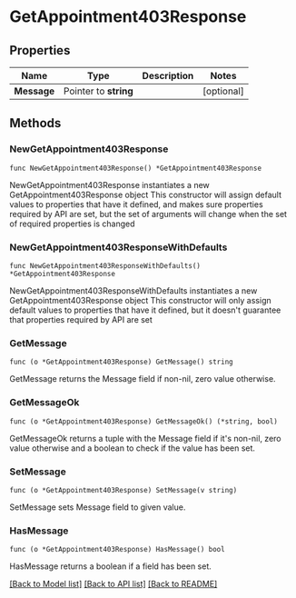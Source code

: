 # GetAppointment403Response

## Properties

Name | Type | Description | Notes
------------ | ------------- | ------------- | -------------
**Message** | Pointer to **string** |  | [optional] 

## Methods

### NewGetAppointment403Response

`func NewGetAppointment403Response() *GetAppointment403Response`

NewGetAppointment403Response instantiates a new GetAppointment403Response object
This constructor will assign default values to properties that have it defined,
and makes sure properties required by API are set, but the set of arguments
will change when the set of required properties is changed

### NewGetAppointment403ResponseWithDefaults

`func NewGetAppointment403ResponseWithDefaults() *GetAppointment403Response`

NewGetAppointment403ResponseWithDefaults instantiates a new GetAppointment403Response object
This constructor will only assign default values to properties that have it defined,
but it doesn't guarantee that properties required by API are set

### GetMessage

`func (o *GetAppointment403Response) GetMessage() string`

GetMessage returns the Message field if non-nil, zero value otherwise.

### GetMessageOk

`func (o *GetAppointment403Response) GetMessageOk() (*string, bool)`

GetMessageOk returns a tuple with the Message field if it's non-nil, zero value otherwise
and a boolean to check if the value has been set.

### SetMessage

`func (o *GetAppointment403Response) SetMessage(v string)`

SetMessage sets Message field to given value.

### HasMessage

`func (o *GetAppointment403Response) HasMessage() bool`

HasMessage returns a boolean if a field has been set.


[[Back to Model list]](../README.md#documentation-for-models) [[Back to API list]](../README.md#documentation-for-api-endpoints) [[Back to README]](../README.md)


